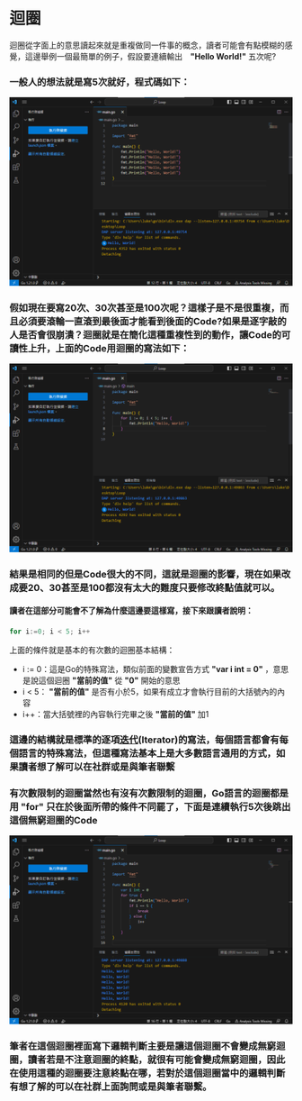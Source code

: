 # 迴圈
迴圈從字面上的意思讀起來就是重複做同一件事的概念，讀者可能會有點模糊的感覺，這邊舉例一個最簡單的例子，假設要連續輸出　**"Hello World!"** 五次呢?
### 一般人的想法就是寫5次就好，程式碼如下：
![](./p1.png)
### 假如現在要寫20次、30次甚至是100次呢？這樣子是不是很重複，而且必須要滾輪一直滾到最後面才能看到後面的Code?如果是逐字敲的人是否會很崩潰？迴圈就是在簡化這種重複性到的動作，讓Code的可讀性上升，上面的Code用迴圈的寫法如下：
![](./p2.png)
### 結果是相同的但是Code很大的不同，這就是迴圈的影響，現在如果改成要20、30甚至是100都沒有太大的難度只要修改終點值就可以。
#### 讀者在這部分可能會不了解為什麼這邊要這樣寫，接下來跟讀者說明：
```Go
for i:=0; i < 5; i++
```
上面的條件就是基本的有次數的迴圈基本結構：
- i := 0：這是Go的特殊寫法，類似前面的變數宣告方式 **"var i int = 0"** ，意思是說這個迴圈 **"當前的值"** 從 **"0"** 開始的意思
- i < 5： **"當前的值"** 是否有小於5，如果有成立才會執行目前的大括號內的內容
- i++：當大括號裡的內容執行完畢之後 **"當前的值"** 加1
  
### 這邊的結構就是標準的逐項[迭代](https://zh.wikipedia.org/zh-tw/%E8%BF%AD%E4%BB%A3)(Iterator)的寫法，每個語言都會有每個語言的特殊寫法，但這種寫法基本上是大多數語言通用的方式，如果讀者想了解可以在社群或是與筆者聯繫

### 有次數限制的迴圈當然也有沒有次數限制的迴圈，Go語言的迴圈都是用 **"for"** 只在於後面所帶的條件不同罷了，下面是連續執行5次後跳出這個無窮迴圈的Code
![](./p3.png)

### 筆者在這個迴圈裡面寫下邏輯判斷主要是讓這個迴圈不會變成無窮迴圈，讀者若是不注意迴圈的終點，就很有可能會變成無窮迴圈，因此在使用這種的迴圈要注意終點在哪，若對於這個迴圈當中的邏輯判斷有想了解的可以在社群上面詢問或是與筆者聯繫。